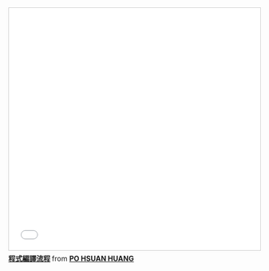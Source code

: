 <iframe src="//www.slideshare.net/slideshow/embed_code/key/dUBc2RbwTmOLNf" width="595" height="485" frameborder="0" marginwidth="0" marginheight="0" scrolling="no" style="border:1px solid #CCC; border-width:1px; margin-bottom:5px; max-width: 100%;" allowfullscreen> </iframe> <div style="margin-bottom:5px"> <strong> <a href="//www.slideshare.net/aben20807/ss-72032806" title="程式編譯流程" target="_blank">程式編譯流程</a> </strong> from <strong><a href="https://www.slideshare.net/aben20807" target="_blank">PO HSUAN HUANG</a></strong> </div>
